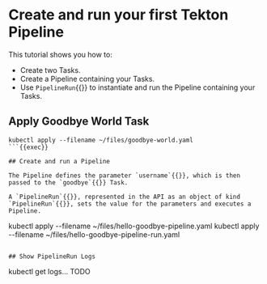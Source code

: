 # Create and run your first Tekton Pipeline

This tutorial shows you how to:

- Create two Tasks.
- Create a Pipeline containing your Tasks.
- Use `PipelineRun`{{}} to instantiate and run the Pipeline containing your Tasks.

## Apply Goodbye World Task

```
kubectl apply --filename ~/files/goodbye-world.yaml
```{{exec}}

## Create and run a Pipeline

The Pipeline defines the parameter `username`{{}}, which is then passed to the `goodbye`{{}} Task.

A `PipelineRun`{{}}, represented in the API as an object of kind `PipelineRun`{{}}, sets the value for the parameters and executes a Pipeline.

```
kubectl apply --filename ~/files/hello-goodbye-pipeline.yaml
kubectl apply --filename ~/files/hello-goodbye-pipeline-run.yaml
```{{exec}}

## Show PipelineRun Logs

```
kubectl get logs... TODO
```{{exec}}